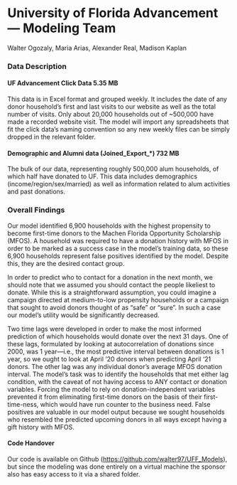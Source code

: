 # University of Florida Advancement — Modeling Team

Walter Ogozaly, Maria Arias, Alexander Real, Madison Kaplan

### Data Description

#### UF Advancement Click Data	5.35 MB

This data is in Excel format and grouped weekly. It includes the date of any donor household’s first and last visits to our website as well as the total number of visits. Only about 20,000 households out of ~500,000 have made a recorded website visit. The model will import any spreadsheets that fit the click data’s naming convention so any new weekly files can be simply dropped in the relevant folder.

#### Demographic and Alumni data (Joined_Export_*)	732 MB

The bulk of our data, representing roughly 500,000 alum households, of which half have donated to UF. This data includes demographics (income/region/sex/married) as well as information related to alum activities and past donations. 

### Overall Findings

Our model identified 6,900 households with the highest propensity to become first-time donors to the Machen Florida Opportunity Scholarship (MFOS). A household was required to have a donation history with MFOS in order to be marked as a success case in the model’s training data, so these 6,900 households represent false positives identified by the model. Despite this, they are the desired contact group. 

In order to predict who to contact for a donation in the next month, we should note that we assumed you should contact the people likeliest to donate. While this is a straightforward assumption, you could imagine a campaign directed at medium-to-low propensity households or a campaign that sought to avoid donors thought of as “safe” or “sure”. In such a case our model’s utility would be significantly decreased.

Two time lags were developed in order to make the most informed prediction of which households would donate over the next 31 days. One of these lags, formulated by looking at autocorrelation of donations since 2000, was 1 year—i.e., the most predictive interval between donations is 1 year, so we ought to look at April ‘20 donors when predicting April ‘21 donors. The other lag was any individual donor’s average MFOS donation interval. The model’s task was to identify the households that met either lag condition, with the caveat of not having access to ANY contact or donation variables. Forcing the model to rely on donation-independent variables prevented it from eliminating first-time donors on the basis of their first-time-ness, which would have run counter to the business need. False positives are valuable in our model output because we sought households who resembled the predicted upcoming donors in all ways except having a gift history with MFOS.


#### Code Handover


Our code is available on Github (https://github.com/walter97/UFF_Models), but since the modeling was done entirely on a virtual machine the sponsor also has easy access to it via a shared folder.
